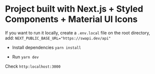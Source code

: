 # Project built with Next.js + Styled Components + Material UI Icons

If you want to run it locally, create a ```.env.local``` file on the root directory, add: ```NEXT_PUBLIC_BASE_URL="https://swapi.dev/api"```

- Install dependencies
```yarn install```

- Run
```yarn dev```

Check ```http:localhost:3000```
